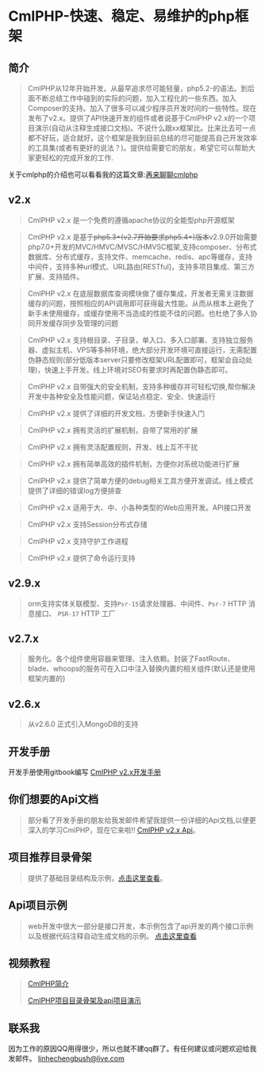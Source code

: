 # CmlPHP-快速、稳定、易维护的php框架

## 简介

> CmlPHP从12年开始开发。从最早追求尽可能轻量，php5.2-的语法。到后面不断总结工作中碰到的实际的问题，加入工程化的一些东西。加入Composer的支持。加入了很多可以减少程序员开发时间的一些特性。现在发布了v2.x。提供了API快速开发的组件或者说基于CmlPHP v2.x的一个项目演示(自动从注释生成接口文档)。不说什么跟xx框架比。比来比去可一点都不好玩，适合就好。这个框架是我到目前总结的尽可能提高自己开发效率的工具集(或者有更好的说法？)。提供给需要它的朋友，希望它可以帮助大家更轻松的完成开发的工作.

关于cmlphp的介绍也可以看看我的这篇文章:[再来聊聊cmlphp](http://www.jianshu.com/p/b03b3d72108c)

## v2.x

> CmlPHP v2.x 是一个免费的遵循apache协议的全能型php开源框架

> CmlPHP v2.x 是基于~~php5.3+(v2.7开始要求php5.4+)版本~~v2.9.0开始需要php7.0+开发的MVC/HMVC/MVSC/HMVSC框架,支持composer、分布式数据库、分布式缓存，支持文件、memcache、redis、apc等缓存，支持中间件，支持多种url模式、URL路由[RESTful]，支持多项目集成、第三方扩展、支持插件。

> CmlPHP v2.x 在底层数据库查询模块做了缓存集成，开发者无需关注数据缓存的问题，按照相应的API调用即可获得最大性能。从而从根本上避免了新手未使用缓存，或缓存使用不当造成的性能不佳的问题。也杜绝了多人协同开发缓存同步及管理的问题

> CmlPHP v2.x 支持根目录、子目录，单入口、多入口部署、支持独立服务器、虚拟主机、VPS等多种环境，绝大部分开发环境可直接运行，无需配置伪静态规则(部分低版本server只要修改框架URL配置即可，框架会自动处理)，快速上手开发。线上环境对SEO有要求时再配置伪静态即可。

> CmlPHP v2.x 自带强大的安全机制，支持多种缓存并可轻松切换,帮你解决开发中各种安全及性能问题，保证站点稳定、安全、快速运行

> CmlPHP v2.x 提供了详细的开发文档，方便新手快速入门

> CmlPHP v2.x 拥有灵活的扩展机制，自带了常用的扩展

> CmlPHP v2.x 拥有灵活配置规则，开发、线上互不干扰

> CmlPHP v2.x 拥有简单高效的插件机制，方便你对系统功能进行扩展

> CmlPHP v2.x 提供了简单方便的debug相关工具方便开发调试。线上模式提供了详细的错误log方便排查

> CmlPHP v2.x 适用于大、中、小各种类型的Web应用开发。API接口开发

> CmlPHP v2.x 支持Session分布式存储

> CmlPHP v2.x 支持守护工作进程

> CmlPHP v2.x 提供了命令运行支持

## v2.9.x
> orm支持实体关联模型、支持`Psr-15`请求处理器、中间件、`Psr-7` HTTP 消息接口、 `PSR-17` HTTP 工厂
>
## v2.7.x
> 服务化。各个组件使用容器来管理、注入依赖。封装了FastRoute、blade、whoops的服务可在入口中注入替换内置的相关组件(默认还是使用框架内置的)

## v2.6.x
> 从v2.6.0 正式引入MongoDB的支持

## 开发手册
开发手册使用gitbook编写
[CmlPHP v2.x开发手册](http://doc.cmlphp.com "CmlPHP v2.x开发手册")

## 你们想要的Api文档
> 部分看了开发手册的朋友给我发邮件希望我提供一份详细的Api文档,以便更深入的学习CmlPHP，现在它来啦!! [CmlPHP v2.x Api](http://api.cmlphp.com)。

## 项目推荐目录骨架
> 提供了基础目录结构及示例，[点击这里查看](https://github.com/linhecheng/cmlphp-demo)。

## Api项目示例
> web开发中很大一部分是接口开发，本示例包含了api开发的两个接口示例以及根据代码注释自动生成文档的示例。 [点击这里查看](https://github.com/linhecheng/cmlphp-api-demo)


## 视频教程
> [CmlPHP简介](http://v.youku.com/v_show/id_XMTQwNTc1MTI0MA==.html)
> 
> [CmlPHP项目目录骨架及api项目演示](http://v.youku.com/v_show/id_XMTQwNTc4MDk2OA==.html)

## 联系我
因为工作的原因QQ用得很少，所以也就不建qq群了。有任何建议或问题欢迎给我发邮件。 linhechengbush@live.com
